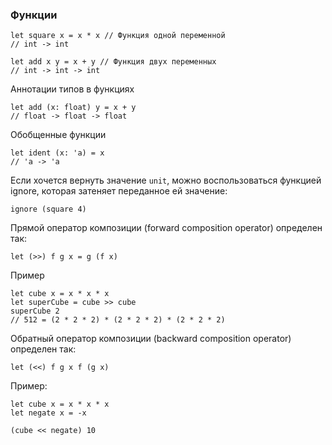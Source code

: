### Функции

```f#
let square x = x * x // Функция одной переменной
// int -> int

let add x y = x + y // Функция двух переменных
// int -> int -> int
```

Аннотации типов в функциях

```f#
let add (x: float) y = x + y
// float -> float -> float
```

Обобщенные функции

```f#
let ident (x: 'a) = x
// 'a -> 'a
```

Если хочется вернуть значение `unit`, можно воспользоваться функцией ignore, которая затеняет переданное ей значение:

```f#
ignore (square 4)
```

Прямой оператор композиции (forward composition operator) определен так:

```f#
let (>>) f g x = g (f x)
```

Пример

```f#
let cube x = x * x * x
let superCube = cube >> cube
superCube 2
// 512 = (2 * 2 * 2) * (2 * 2 * 2) * (2 * 2 * 2)
```

Обратный оператор композиции (backward composition operator) определен так:

```f#
let (<<) f g x f (g x)
```

Пример:

```f#
let cube x = x * x * x
let negate x = -x

(cube << negate) 10
```


